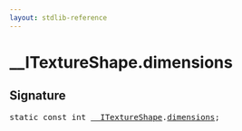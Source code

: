 ```yaml
---
layout: stdlib-reference
---
```


# __ITextureShape.dimensions

## Signature
<pre>
<span class='code_keyword'>static</span> <span class='code_keyword'>const</span> <span class="code_keyword">int</span> <a href="../index.md" class="code_type">__ITextureShape</a>.<a href="." class="code_var">dimensions</a>;
</pre>


